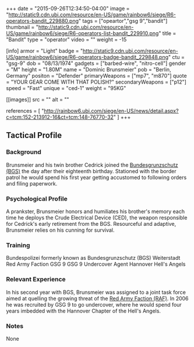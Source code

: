 +++
date = "2015-09-26T12:34:50-04:00"
image = "http://static9.cdn.ubi.com/resource/en-US/game/rainbow6/siege/R6-operators-bandit_229880.png"
tags = ["opeartor","gsg 9","bandit"]
thumbnail = "http://static9.cdn.ubi.com/resource/en-US/game/rainbow6/siege/R6-operators-list-bandit_229910.png"
title = "Bandit"
type = "operator"
video = ""
weight = -15

[info]
  armor = "Light"
  badge = "http://static9.cdn.ubi.com/resource/en-US/game/rainbow6/siege/R6-operators-badge-bandit_229848.png"
  ctu = "gsg-9"
  dob = "08/13/1974"
  gadgets = ["barbed-wire", "nitro-cell"]
  gender = "M"
  height = "1.80M"
  name = "Dominic Brunsmeier"
  pob = "Berlin, Germany"
  positon = "Defender"
  primaryWeapons = ["mp7", "m870"]
  quote = "YOUR GEAR COME WITH THAT POLISH?"
  secondaryWeapons = ["p12"]
  speed = "Fast"
  unique = "ced-1"
  weight = "95KG"

[[images]]
  src = ""
  alt = ""

references = [
  "http://rainbow6.ubi.com/siege/en-US/news/detail.aspx?c=tcm:152-213912-16&ct=tcm:148-76770-32"
]
+++

## Tactical Profile

### Background

Brunsmeier and his twin brother Cedrick joined the [Bundesgrunzschutz (BGS)](https://en.wikipedia.org/wiki/Federal_Police_(Germany)) the day after their eighteenth birthday. Stationed with the border patrol he would spend his first year getting accustomed to following orders and filing paperwork.

### Psychological Profile

A prankster, Brunsmeier honors and humiliates his brother's memory each time he deploys the Crude Electrical Device (CED), the weapon responsible for Cedrick's early retirement from the BGS. Resourceful and adaptive, Brunsmeier relies on his cunning for survival.

### Training

Bundespolizei formerly known as Bundesgrunzschutz (BGS)
Weiterstadt Red Army Faction
GSG 9
GSG 9 Undercover Agent Hannover Hell's Angels

### Relevant Experience

In his second year with BGS, Brunsmeier was assigned to a joint task force aimed at quelling the growing threat of the [Red Army Faction (RAF)](https://en.wikipedia.org/wiki/Red_Army_Faction). In 2006 he was recruited by GSG 9 to go undercover, where he would spend four years imbedded with the Hannover Chapter of the Hell's Angels.

### Notes

None
